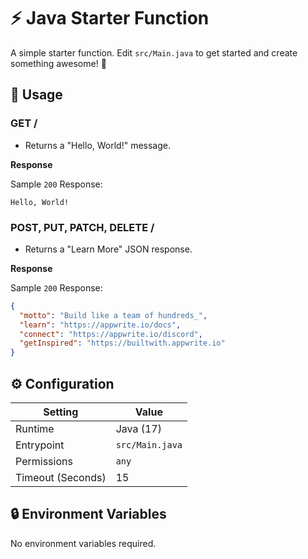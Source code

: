 # ⚡ Java Starter Function

A simple starter function. Edit `src/Main.java` to get started and create something awesome! 🚀

## 🧰 Usage

### GET /

- Returns a "Hello, World!" message.

**Response**

Sample `200` Response:

```text
Hello, World!
```

### POST, PUT, PATCH, DELETE /

- Returns a "Learn More" JSON response.

**Response**

Sample `200` Response:

```json
{
  "motto": "Build like a team of hundreds_",
  "learn": "https://appwrite.io/docs",
  "connect": "https://appwrite.io/discord",
  "getInspired": "https://builtwith.appwrite.io"
}
```

## ⚙️ Configuration

| Setting           | Value           |
|-------------------|-----------------|
| Runtime           | Java (17)       |
| Entrypoint        | `src/Main.java` |
| Permissions       | `any`           |
| Timeout (Seconds) | 15              |

## 🔒 Environment Variables

No environment variables required.
